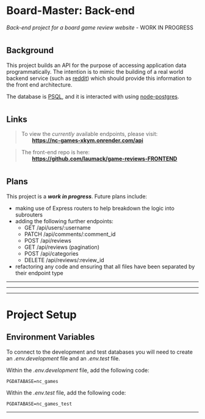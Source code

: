 # **Board-Master:** Back-end
*Back-end project for a board game review website* - WORK IN PROGRESS

#

## Background

This project builds an API for the purpose of accessing application data programmatically. The intention is to mimic the building of a real world backend service (such as [reddit](https://www.reddit.com/)) which should provide this information to the front end architecture.

The database is [PSQL](https://www.postgresql.org/), and it is interacted with using [node-postgres](https://node-postgres.com/).

#

## Links

>To view the *currently* available endpoints, please visit:  
&nbsp;&nbsp;&nbsp;&nbsp;&nbsp;&nbsp; **https://nc-games-xkym.onrender.com/api**

>The front-end repo is here:  
&nbsp;&nbsp;&nbsp;&nbsp;&nbsp;&nbsp; **https://github.com/laumack/game-reviews-FRONTEND**

#

## Plans

This project is a ***work in progress***. Future plans include:
* making use of Express routers to help breakdown the logic into subrouters
* adding the following further endpoints:
    * GET /api/users/:username
    * PATCH /api/comments/:comment_id
    * POST /api/reviews
    * GET /api/reviews (pagination)
    * POST /api/categories
    * DELETE /api/reviews/:review_id 
* refactoring any code and ensuring that all files have been separated by their endpoint type

---
---
---

# Project Setup

## Environment Variables
To connect to the development and test databases you will need to create an _.env.development_ file and an _.env.test_ file.

Within the _.env.development_ file, add the following code:

```
PGDATABASE=nc_games
```

Within the _.env.test_ file, add the following code:

```
PGDATABASE=nc_games_test
```

---

